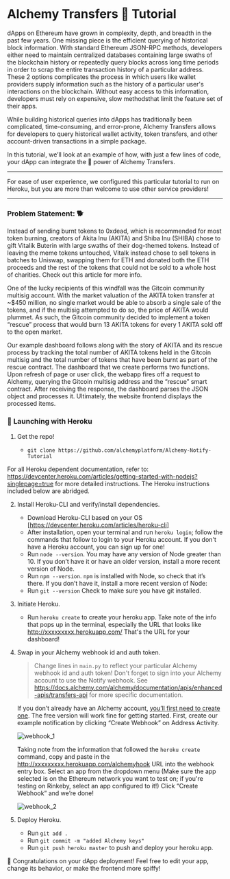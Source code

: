 Alchemy Transfers 🔀 Tutorial
============

dApps on Ethereum have grown in complexity, depth, and breadth in the past few years. One missing piece is the efficient querying of historical block information. With standard Ethereum JSON-RPC methods, developers either need to maintain centralized databases containing large swaths of the blockchain history or repeatedly query blocks across long time periods in order to scrap the entire transaction history of a particular address. These 2 options complicates the process in which users like wallet providers supply information such as the history of a particular user's interactions on the blockchain. Without easy access to this information, developers must rely on expensive, slow methodsthat limit the feature set of their apps.

While building historical queries into dApps has traditionally been complicated, time-consuming, and error-prone, Alchemy Transfers allows for developers to query historical wallet activity, token transfers, and other account-driven transactions in a simple package.  

In this tutorial, we’ll look at an example of how, with just a few lines of code, your dApp can integrate the 🔋 power of Alchemy Transfers.
***
For ease of user experience, we configured this particular tutorial to run on Heroku, but you are more than welcome to use other service providers!
***

### Problem Statement: 🐕 ###

Instead of sending burnt tokens to 0xdead, which is recommended for most token burning, creators of Akita Inu (AKITA) and Shiba Inu (SHIBA) chose to gift Vitalik Buterin with large swaths of their dog-themed tokens.  Instead of leaving the meme tokens untouched, Vitalk instead chose to sell tokens in batches to Uniswap, swapping them for ETH and donated both the ETH proceeds and the rest of the tokens that could not be sold to a whole host of charities.  Check out this article for more info.

One of the lucky recipients of this windfall was the Gitcoin community multisig account.  With the market valuation of the AKITA token transfer at ~$450 million, no single market would be able to absorb a single sale of the tokens, and if the multisig attempted to do so, the price of AKITA would plummet.  As such, the Gitcoin community decided to implement a token “rescue” process that would burn 13 AKITA tokens for every 1 AKITA sold off to the open market.   

Our example dashboard follows along with the story of AKITA and its rescue process by tracking the total number of AKITA tokens held in the Gitcoin multisig and the total number of tokens that have been burnt as part of the rescue contract. The dashboard that we create performs two functions.  Upon refresh of page or user click, the webapp fires off a request to Alchemy, querying the Gitcoin multisig address and the “rescue” smart contract.  After receiving the response, the dashboard parses the JSON object and processes it.  Ultimately, the website frontend displays the processed items.

### 🚀 Launching with Heroku ###

 1. Get the repo!

      * `git clone https://github.com/alchemyplatform/Alchemy-Notify-Tutorial`

For all Heroku dependent documentation, refer to:
https://devcenter.heroku.com/articles/getting-started-with-nodejs?singlepage=true 
for more detailed instructions.  The Heroku instructions included below are abridged.

 2. Install Heroku-CLI and verify/install dependencies.

      * Download Heroku-CLI based on your OS [https://devcenter.heroku.com/articles/heroku-cli]
      * After installation, open your terminal and run `heroku login`; follow the commands that follow to login to your Heroku account.  If you don't have a Heroku account, you can sign up for one!
      * Run `node --version`.  You may have any version of Node greater than 10.  If you don’t have it or have an older version, install a more recent version of Node.
      * Run `npm --version`.  `npm` is installed with Node, so check that it’s there. If you don’t have it, install a more recent version of Node:
      * Run `git --version`   Check to make sure you have git installed.  

 3. Initiate Heroku.

      * Run `heroku create` to create your heroku app. Take note of the info that pops up in the terminal, especially the URL that looks like  http://xxxxxxxxx.herokuapp.com/ That's the URL for your dashboard!

 3. Swap in your Alchemy webhook id and auth token.

      > Change lines in `main.py` to reflect your particular Alchemy webhook id and auth token!  Don't forget to sign into your Alchemy account to use the Notify webhook.  See https://docs.alchemy.com/alchemy/documentation/apis/enhanced-apis/transfers-api for more specific documentation.  

      If you don’t already have an Alchemy account, [you’ll first need to create one](https://alchemy.com/?r=affiliate:ba2189be-b27d-4ce9-9d52-78ce131fdc2d). The free version will work fine for getting started.  First, create our example notification by clicking “Create Webhook” on Address Activity. 


      ![webhook_1](https://github.com/pileofscraps/alchemy_notify/blob/master/webhook_1.jpg)

      Taking note from the information that followed the `heroku create` command, copy and paste in the http://xxxxxxxxx.herokuapp.com/alchemyhook URL into the webhook entry box.  Select an app from the dropdown menu (Make sure the app selected is on the Ethereum network you want to test on; if you're testing on Rinkeby, select an app configured to it!) Click “Create Webhook” and we’re done!

      ![webhook_2](https://github.com/pileofscraps/alchemy_notify/blob/master/webhook_2.jpg)

 4. Deploy Heroku.

      * Run `git add .`
      * Run `git commit -m "added Alchemy keys"`
      * Run `git push heroku master` to push and deploy your heroku app.
     
🎉 Congratulations on your dApp deployment! Feel free to edit your app, change its behavior, or make the frontend more spiffy!
